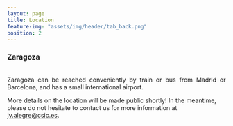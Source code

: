 ```yaml
---
layout: page
title: Location
feature-img: "assets/img/header/tab_back.png"
position: 2
---
```


### Zaragoza

<p align= 'justify'>
<br>
Zaragoza can be reached conveniently by train or bus from Madrid or Barcelona, and has a small international airport. 

More details on the location will be made public shortly! In the meantime, please do not hesitate to contact us for more information at <a href="mailto:jv.alegre@csic.es">jv.alegre@csic.es</a>.</p>

<!--
### Residencia Universitaria de Jaca

<p align="justify">
<a href='https://resijaca.unizar.es/'>Residencia Universitaria de Jaca</a> (Huesca, Spain), <i>sessions are in-person only.</i> Participants can arrive at any time after 17:00 on June 16th (see <a href="#" id="aboutLink">Schedule</a>).
-->

<!-- JavaScript code to handle the click event and change the URL -->
<!--
<script>
document.getElementById('aboutLink').addEventListener('click', function(e) {
    e.preventDefault(); // Prevents the default behavior of the link

    // Get the current URL
    var currentURL = window.location.href;

    // Replace the part of the URL you want to change
    var newURL = currentURL.replace('location', 'schedule');

    // Navigate to the new URL
    window.location.href = newURL;
});
</script>

<br><br>

On their webpage (follow the hyperlink), applicants can find instructions on how to reach the location by car, bus, or train. Please do not hesitate to contact us for more information at <a href="mailto:jv.alegre@csic.es">jv.alegre@csic.es</a>.</p>

<br>
<center><iframe src="https://www.google.com/maps/embed?pb=!1m18!1m12!1m3!1d2938.3596487725686!2d-0.556613024862697!3d42.568888271174245!2m3!1f0!2f0!3f0!3m2!1i1024!2i768!4f13.1!3m3!1m2!1s0xd578092a9855555%3A0x4baa1306b4ffdc29!2sResidencia%20Universitaria%20de%20Jaca!5e0!3m2!1ses!2ses!4v1705167254537!5m2!1ses!2ses" width="800" height="450" style="border:0;" allowfullscreen="" loading="lazy" referrerpolicy="no-referrer-when-downgrade"></iframe></center>
-->
<!--
this is for including a map in the page, but we need a Google user with the credit card registered (even if showing a map is free)

<html>
<body>

<h1>My First Google Map</h1>

<div id="googleMap" style="width:100%;height:400px;"></div>

<script>
function myMap() {
var mapProp= {
  center:new google.maps.LatLng(51.508742,-0.120850),
  zoom:5,
};
var map = new google.maps.Map(document.getElementById("googleMap"),mapProp);
}
</script>

<script src="https://maps.googleapis.com/maps/api/js?key=YOUR_KEY&callback=myMap"></script>

</body>
</html> -->

<br>
